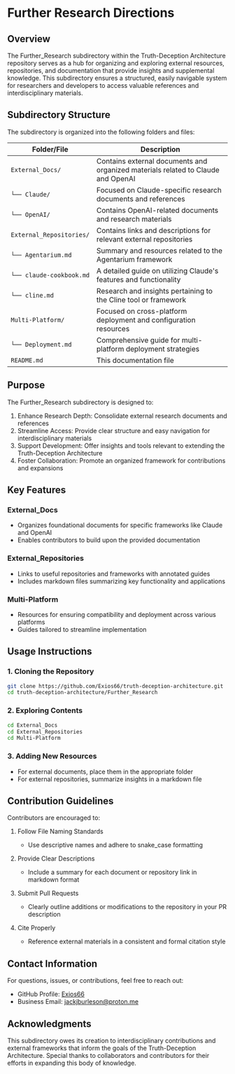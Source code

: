 # Further Research Directions

## Overview

The Further_Research subdirectory within the Truth-Deception Architecture repository serves as a hub for organizing and exploring external resources, repositories, and documentation that provide insights and supplemental knowledge. This subdirectory ensures a structured, easily navigable system for researchers and developers to access valuable references and interdisciplinary materials.

## Subdirectory Structure

The subdirectory is organized into the following folders and files:

| Folder/File | Description |
|-------------|-------------|
| `External_Docs/` | Contains external documents and organized materials related to Claude and OpenAI |
| `└── Claude/` | Focused on Claude-specific research documents and references |
| `└── OpenAI/` | Contains OpenAI-related documents and research materials |
| `External_Repositories/` | Contains links and descriptions for relevant external repositories |
| `└── Agentarium.md` | Summary and resources related to the Agentarium framework |
| `└── claude-cookbook.md` | A detailed guide on utilizing Claude's features and functionality |
| `└── cline.md` | Research and insights pertaining to the Cline tool or framework |
| `Multi-Platform/` | Focused on cross-platform deployment and configuration resources |
| `└── Deployment.md` | Comprehensive guide for multi-platform deployment strategies |
| `README.md` | This documentation file |

## Purpose

The Further_Research subdirectory is designed to:

1. Enhance Research Depth: Consolidate external research documents and references
2. Streamline Access: Provide clear structure and easy navigation for interdisciplinary materials
3. Support Development: Offer insights and tools relevant to extending the Truth-Deception Architecture
4. Foster Collaboration: Promote an organized framework for contributions and expansions

## Key Features

### External_Docs

- Organizes foundational documents for specific frameworks like Claude and OpenAI
- Enables contributors to build upon the provided documentation

### External_Repositories

- Links to useful repositories and frameworks with annotated guides
- Includes markdown files summarizing key functionality and applications

### Multi-Platform

- Resources for ensuring compatibility and deployment across various platforms
- Guides tailored to streamline implementation

## Usage Instructions

### 1. Cloning the Repository

```bash
git clone https://github.com/Exios66/truth-deception-architecture.git
cd truth-deception-architecture/Further_Research
```

### 2. Exploring Contents

```bash
cd External_Docs
cd External_Repositories
cd Multi-Platform
```

### 3. Adding New Resources

- For external documents, place them in the appropriate folder
- For external repositories, summarize insights in a markdown file

## Contribution Guidelines

Contributors are encouraged to:

1. Follow File Naming Standards
   - Use descriptive names and adhere to snake_case formatting

2. Provide Clear Descriptions
   - Include a summary for each document or repository link in markdown format

3. Submit Pull Requests
   - Clearly outline additions or modifications to the repository in your PR description

4. Cite Properly
   - Reference external materials in a consistent and formal citation style

## Contact Information

For questions, issues, or contributions, feel free to reach out:

- GitHub Profile: [Exios66](https://github.com/Exios66)
- Business Email: <jackjburleson@proton.me>

## Acknowledgments

This subdirectory owes its creation to interdisciplinary contributions and external frameworks that inform the goals of the Truth-Deception Architecture. Special thanks to collaborators and contributors for their efforts in expanding this body of knowledge.

